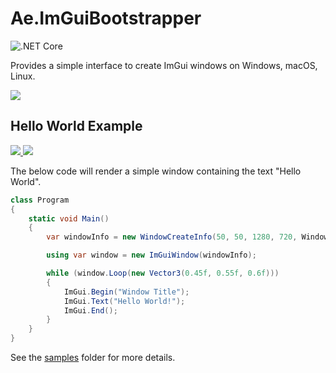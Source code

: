 # Ae.ImGuiBootstrapper

![.NET Core](https://github.com/alanedwardes/Ae.ImGuiBootstrapper/workflows/.NET/badge.svg?branch=master)

Provides a simple interface to create ImGui windows on Windows, macOS, Linux.

![](https://s.edward.es/bfeba1bb-c2cb-46d3-96be-2af4a9fcc6dd.png)

## Hello World Example
[![](https://img.shields.io/nuget/v/Ae.ImGuiBootstrapper) ![](https://img.shields.io/badge/framework-netstandard2.0-blue)](https://www.nuget.org/packages/Ae.ImGuiBootstrapper/) 

The below code will render a simple window containing the text "Hello World".

```csharp
class Program
{
    static void Main()
    {
        var windowInfo = new WindowCreateInfo(50, 50, 1280, 720, WindowState.Normal, "My App");

        using var window = new ImGuiWindow(windowInfo);

        while (window.Loop(new Vector3(0.45f, 0.55f, 0.6f)))
        {
            ImGui.Begin("Window Title");
            ImGui.Text("Hello World!");
            ImGui.End();
        }
    }
}
```

See the [samples](https://github.com/alanedwardes/Ae.ImGuiBootstrapper/tree/master/samples) folder for more details.

